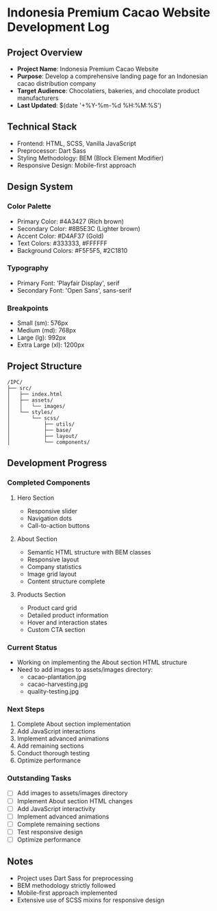 # Indonesia Premium Cacao Website Development Log

## Project Overview
- **Project Name**: Indonesia Premium Cacao Website
- **Purpose**: Develop a comprehensive landing page for an Indonesian cacao distribution company
- **Target Audience**: Chocolatiers, bakeries, and chocolate product manufacturers
- **Last Updated**: $(date '+%Y-%m-%d %H:%M:%S')

## Technical Stack
- Frontend: HTML, SCSS, Vanilla JavaScript
- Preprocessor: Dart Sass
- Styling Methodology: BEM (Block Element Modifier)
- Responsive Design: Mobile-first approach

## Design System
### Color Palette
- Primary Color: #4A3427 (Rich brown)
- Secondary Color: #8B5E3C (Lighter brown)
- Accent Color: #D4AF37 (Gold)
- Text Colors: #333333, #FFFFFF
- Background Colors: #F5F5F5, #2C1810

### Typography
- Primary Font: 'Playfair Display', serif
- Secondary Font: 'Open Sans', sans-serif

### Breakpoints
- Small (sm): 576px
- Medium (md): 768px
- Large (lg): 992px
- Extra Large (xl): 1200px

## Project Structure
```
/IPC/
├── src/
│   ├── index.html
│   ├── assets/
│   │   └── images/
│   └── styles/
│       └── scss/
│           ├── utils/
│           ├── base/
│           ├── layout/
│           └── components/
```

## Development Progress

### Completed Components
1. Hero Section
   - Responsive slider
   - Navigation dots
   - Call-to-action buttons

2. About Section
   - Semantic HTML structure with BEM classes
   - Responsive layout
   - Company statistics
   - Image grid layout
   - Content structure complete

3. Products Section
   - Product card grid
   - Detailed product information
   - Hover and interaction states
   - Custom CTA section

### Current Status
- Working on implementing the About section HTML structure
- Need to add images to assets/images directory:
  - cacao-plantation.jpg
  - cacao-harvesting.jpg
  - quality-testing.jpg

### Next Steps
1. Complete About section implementation
2. Add JavaScript interactions
3. Implement advanced animations
4. Add remaining sections
5. Conduct thorough testing
6. Optimize performance

### Outstanding Tasks
- [ ] Add images to assets/images directory
- [ ] Implement About section HTML changes
- [ ] Add JavaScript interactivity
- [ ] Implement advanced animations
- [ ] Complete remaining sections
- [ ] Test responsive design
- [ ] Optimize performance

## Notes
- Project uses Dart Sass for preprocessing
- BEM methodology strictly followed
- Mobile-first approach implemented
- Extensive use of SCSS mixins for responsive design
